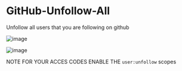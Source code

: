 # GitHub-Unfollow-All
Unfollow all users that you are following on github


![image](https://user-images.githubusercontent.com/82535503/231602511-7e50822b-614e-405c-918e-5991d200632a.png)

![image](https://user-images.githubusercontent.com/82535503/231602816-d98c59ef-c50d-4668-9777-3e2bb5db7326.png)

NOTE FOR YOUR ACCES CODES ENABLE THE `user:unfollow` scopes
